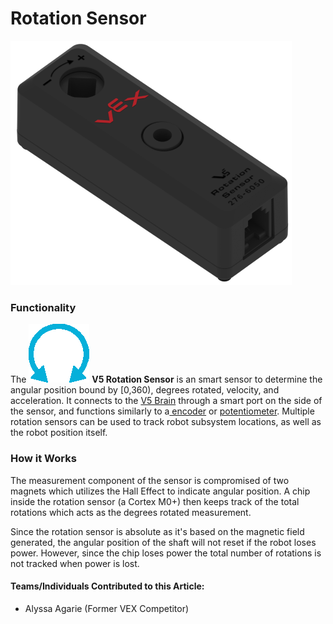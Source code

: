 # Rotation Sensor

![V5 Rotation Sensor](../../../.gitbook/assets/rotationsensor.png)

### Functionality

The <img src="../../../.gitbook/assets/rotationsensor_icon.png" alt="" data-size="line"> **V5 Rotation Sensor** is an smart sensor to determine the angular position bound by \[0,360), degrees rotated, velocity, and acceleration. It connects to the [V5 Brain](../../vex-electronics/vex-v5-brain/) through a smart port on the side of the sensor, and functions similarly to a[ encoder](../3-pin-adi-sensors/encoder.md) or [potentiometer](../3-pin-adi-sensors/potentiometer.md). Multiple rotation sensors can be used to track robot subsystem locations, as well as the robot position itself.&#x20;

### How it Works

The measurement component of the sensor is compromised of two magnets which utilizes the Hall Effect to indicate angular position. A chip inside the rotation sensor (a Cortex M0+) then keeps track of the total rotations which acts as the degrees rotated measurement.

Since the rotation sensor is absolute as it's based on the magnetic field generated, the angular position of the shaft will not reset if the robot loses power. However, since the chip loses power the total number of rotations is not tracked when power is lost.

#### Teams/Individuals Contributed to this Article:

* Alyssa Agarie (Former VEX Competitor)
